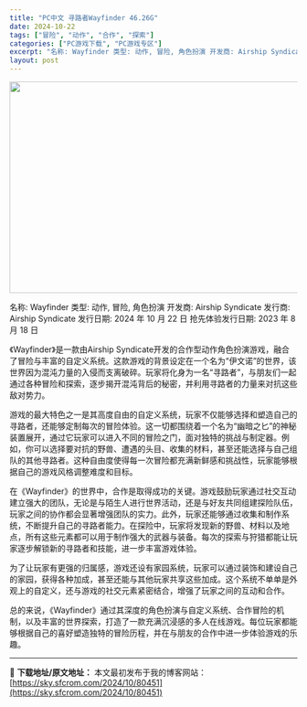 ```yaml
---
title: "PC中文 寻路者Wayfinder 46.26G"
date: 2024-10-22
tags: ["冒险", "动作", "合作", "探索"]
categories: ["PC游戏下载", "PC游戏专区"]
excerpt: "名称: Wayfinder 类型: 动作, 冒险, 角色扮演 开发商: Airship Syndicate 发行商: Airship Syndicate 发行日期: 2024 年 10 月 22 日 抢先体验发行日期: 2023 年 8 月 18 日 《Wayfinder》是一款由Airship S&hellip;"
layout: post
---
```


<img class="aligncenter size-full wp-image-80452" src="https://sky.sfcrom.com/wp-content/uploads/2024/10/2024102209502232.webp" alt="" width="660" height="370" />

名称: Wayfinder
类型: 动作, 冒险, 角色扮演
开发商: Airship Syndicate
发行商: Airship Syndicate
发行日期: 2024 年 10 月 22 日
抢先体验发行日期: 2023 年 8 月 18 日

《Wayfinder》是一款由Airship Syndicate开发的合作型动作角色扮演游戏，融合了冒险与丰富的自定义系统。这款游戏的背景设定在一个名为“伊文诺”的世界，该世界因为混沌力量的入侵而支离破碎。玩家将化身为一名“寻路者”，与朋友们一起通过各种冒险和探索，逐步揭开混沌背后的秘密，并利用寻路者的力量来对抗这些敌对势力。

游戏的最大特色之一是其高度自由的自定义系统，玩家不仅能够选择和塑造自己的寻路者，还能够定制每次的冒险体验。这一切都围绕着一个名为“幽暗之匕”的神秘装置展开，通过它玩家可以进入不同的冒险之门，面对独特的挑战与制定器。例如，你可以选择要对抗的野兽、遭遇的头目、收集的材料，甚至还能选择与自己组队的其他寻路者。这种自由度使得每一次冒险都充满新鲜感和挑战性，玩家能够根据自己的游戏风格调整难度和目标。

在《Wayfinder》的世界中，合作是取得成功的关键。游戏鼓励玩家通过社交互动建立强大的团队，无论是与陌生人进行世界活动，还是与好友共同组建探险队伍，玩家之间的协作都会显著增强团队的实力。此外，玩家还能够通过收集和制作系统，不断提升自己的寻路者能力。在探险中，玩家将发现新的野兽、材料以及地点，所有这些元素都可以用于制作强大的武器与装备。每次的探索与狩猎都能让玩家逐步解锁新的寻路者和技能，进一步丰富游戏体验。

为了让玩家有更强的归属感，游戏还设有家园系统，玩家可以通过装饰和建设自己的家园，获得各种加成，甚至还能与其他玩家共享这些加成。这个系统不单单是外观上的自定义，还与游戏的社交元素紧密结合，增强了玩家之间的互动和合作。

总的来说，《Wayfinder》通过其深度的角色扮演与自定义系统、合作冒险的机制，以及丰富的世界探索，打造了一款充满沉浸感的多人在线游戏。每位玩家都能够根据自己的喜好塑造独特的冒险历程，并在与朋友的合作中进一步体验游戏的乐趣。

---
📖 **下载地址/原文地址：** 本文最初发布于我的博客网站：[https://sky.sfcrom.com/2024/10/80451](https://sky.sfcrom.com/2024/10/80451)

